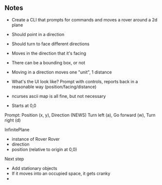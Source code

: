 ## Notes

- Create a CLI that prompts for commands and moves a rover around a 2d plane
- Should point in a direction
- Should turn to face different directions
- Moves in the direction that it's facing

- There can be a bounding box, or not
- Moving in a direction moves one "unit", 1 distance
- What's the UI look like? Prompt with controls, reports back in a reasonable way (position/facing/distance)
- ncurses ascii map is all fine, but not necessary
- Starts at 0,0

Prompt:
Position (x, y), Direction (NEWS)
Turn left (a), Go forward (w), Turn right (d)

InfinitePlane
  - instance of Rover
Rover
  - direction
  - position (relative to origin at 0,0)

Next step

- Add stationary objects
- If it moves into an occupied space, it gets cranky
-
